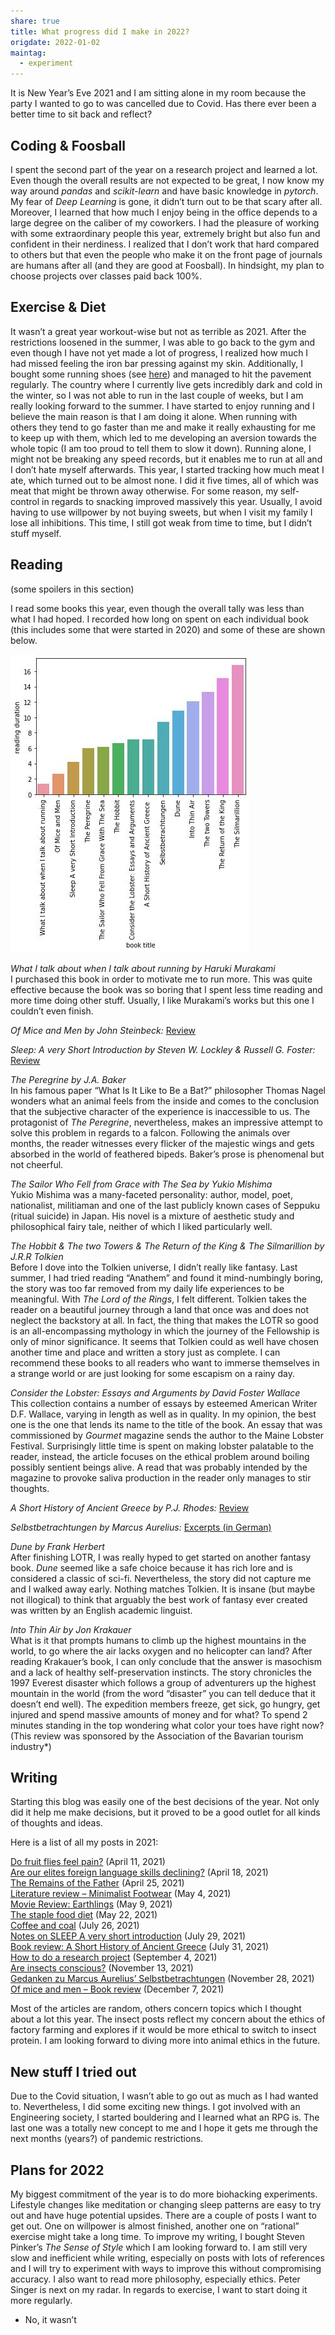 ```yaml
---
share: true
title: What progress did I make in 2022?
origdate: 2022-01-02
maintag:
  - experiment
---
```

It is New Year’s Eve 2021 and I am sitting alone in my room because the party I wanted to go to was cancelled due to Covid. Has there ever been a better time to sit back and reflect?

## Coding & Foosball

I spent the second part of the year on a research project and learned a lot. Even though the overall results are not expected to be great, I now know my way around _pandas_ and _scikit-learn_ and have basic knowledge in _pytorch_. My fear of _Deep Learning_ is gone, it didn’t turn out to be that scary after all. Moreover, I learned that how much I enjoy being in the office depends to a large degree on the caliber of my coworkers. I had the pleasure of working with some extraordinary people this year, extremely bright but also fun and confident in their nerdiness. I realized that I don’t work that hard compared to others but that even the people who make it on the front page of journals are humans after all (and they are good at Foosball). In hindsight, my plan to choose projects over classes paid back 100%.

## Exercise & Diet

It wasn’t a great year workout-wise but not as terrible as 2021. After the restrictions loosened in the summer, I was able to go back to the gym and even though I have not yet made a lot of progress, I realized how much I had missed feeling the iron bar pressing against my skin. Additionally, I bought some running shoes (see [here](https://nemology.org/2021/05/04/literature-review-minimalist-footwear/)) and managed to hit the pavement regularly. The country where I currently live gets incredibly dark and cold in the winter, so I was not able to run in the last couple of weeks, but I am really looking forward to the summer. I have started to enjoy running and I believe the main reason is that I am doing it alone. When running with others they tend to go faster than me and make it really exhausting for me to keep up with them, which led to me developing an aversion towards the whole topic (I am too proud to tell them to slow it down). Running alone, I might not be breaking any speed records, but it enables me to run at all and I don’t hate myself afterwards. This year, I started tracking how much meat I ate, which turned out to be almost none. I did it five times, all of which was meat that might be thrown away otherwise. For some reason, my self-control in regards to snacking improved massively this year. Usually, I avoid having to use willpower by not buying sweets, but when I visit my family I lose all inhibitions. This time, I still got weak from time to time, but I didn’t stuff myself.

## Reading

(some spoilers in this section)

I read some books this year, even though the overall tally was less than what I had hoped. I recorded how long on spent on each individual book (this includes some that were started in 2020) and some of these are shown below.

![2021.jpg](../images/obsidian/2021.jpg)

_What I talk about when I talk about running by Haruki Murakami_  
I purchased this book in order to motivate me to run more. This was quite effective because the book was so boring that I spent less time reading and more time doing other stuff. Usually, I like Murakami’s works but this one I couldn’t even finish.

_Of Mice and Men by John Steinbeck:_ [Review](https://nemology.org/2021/12/07/of-mice-and-men-book-review/)

_Sleep: A very Short Introduction by Steven W. Lockley & Russell G. Foster:_ [Review](https://nemology.org/2021/07/29/notes-on-sleep-a-very-short-introduction/)

_The Peregrine by J.A. Baker_  
In his famous paper “What Is It Like to Be a Bat?” philosopher Thomas Nagel wonders what an animal feels from the inside and comes to the conclusion that the subjective character of the experience is inaccessible to us. The protagonist of _The Peregrine_, nevertheless, makes an impressive attempt to solve this problem in regards to a falcon. Following the animals over months, the reader witnesses every flicker of the majestic wings and gets absorbed in the world of feathered bipeds. Baker’s prose is phenomenal but not cheerful.

_The Sailor Who Fell from Grace with The Sea by Yukio Mishima_  
Yukio Mishima was a many-faceted personality: author, model, poet, nationalist, militiaman and one of the last publicly known cases of Seppuku (ritual suicide) in Japan. His novel is a mixture of aesthetic study and philosophical fairy tale, neither of which I liked particularly well.

_The Hobbit & The two Towers & The Return of the King & The Silmarillion by J.R.R Tolkien_  
Before I dove into the Tolkien universe, I didn’t really like fantasy. Last summer, I had tried reading “Anathem” and found it mind-numbingly boring, the story was too far removed from my daily life experiences to be meaningful. With _The Lord of the Rings_, I felt different. Tolkien takes the reader on a beautiful journey through a land that once was and does not neglect the backstory at all. In fact, the thing that makes the LOTR so good is an all-encompassing mythology in which the journey of the Fellowship is only of minor significance. It seems that Tolkien could as well have chosen another time and place and written a story just as complete. I can recommend these books to all readers who want to immerse themselves in a strange world or are just looking for some escapism on a rainy day.

_Consider the Lobster: Essays and Arguments by David Foster Wallace_  
This collection contains a number of essays by esteemed American Writer D.F. Wallace, varying in length as well as in quality. In my opinion, the best one is the one that lends its name to the title of the book. An essay that was commissioned by _Gourmet_ magazine sends the author to the Maine Lobster Festival. Surprisingly little time is spent on making lobster palatable to the reader, instead, the article focuses on the ethical problem around boiling possibly sentient beings alive. A read that was probably intended by the magazine to provoke saliva production in the reader only manages to stir thoughts.

_A Short History of Ancient Greece by P.J. Rhodes:_ [Review](https://nemology.org/2021/07/31/book-review-a-short-history-of-ancient-greece/)

_Selbstbetrachtungen by Marcus Aurelius:_ [Excerpts (in German)](https://nemology.org/2021/11/28/gedanken-zu-marcus-aurelius-selbstbetrachtungen/)

_Dune by Frank Herbert_  
After finishing LOTR, I was really hyped to get started on another fantasy book. _Dune_ seemed like a safe choice because it has rich lore and is considered a classic of sci-fi. Nevertheless, the story did not capture me and I walked away early. Nothing matches Tolkien. It is insane (but maybe not illogical) to think that arguably the best work of fantasy ever created was written by an English academic linguist.

_Into Thin Air by Jon Krakauer_  
What is it that prompts humans to climb up the highest mountains in the world, to go where the air lacks oxygen and no helicopter can land? After reading Krakauer’s book, I can only conclude that the answer is masochism and a lack of healthy self-preservation instincts. The story chronicles the 1997 Everest disaster which follows a group of adventurers up the highest mountain in the world (from the word “disaster” you can tell deduce that it doesn’t end well). The expedition members freeze, get sick, go hungry, get injured and spend massive amounts of money and for what? To spend 2 minutes standing in the top wondering what color your toes have right now? (This review was sponsored by the Association of the Bavarian tourism industry*)

## Writing

Starting this blog was easily one of the best decisions of the year. Not only did it help me make decisions, but it proved to be a good outlet for all kinds of thoughts and ideas.

Here is a list of all my posts in 2021:

[Do fruit flies feel pain?](https://nemology.org/2021/04/11/do-fruit-flies-feel-pain/) (April 11, 2021)  
[Are our elites foreign language skills declining?](https://nemology.org/2021/04/18/are-our-elites-foreign-language-skills-declining/) (April 18, 2021)  
[The Remains of the Father](https://nemology.org/2021/04/25/the-remains-of-the-father/) (April 25, 2021)  
[Literature review – Minimalist Footwear](https://nemology.org/2021/05/04/literature-review-minimalist-footwear/) (May 4, 2021)  
[Movie Review: Earthlings](https://nemology.org/2021/05/09/movie-review-earthlings/) (May 9, 2021)  
[The staple food diet](https://nemology.org/2021/05/22/the-staple-food-diet/) (May 22, 2021)  
[Coffee and coal](https://nemology.org/2021/07/26/coffee-and-coal/) (July 26, 2021)  
[Notes on SLEEP A very short introduction](https://nemology.org/2021/07/29/notes-on-sleep-a-very-short-introduction/) (July 29, 2021)  
[Book review: A Short History of Ancient Greece](https://nemology.org/2021/07/31/book-review-a-short-history-of-ancient-greece/) (July 31, 2021)  
[How to do a research project](https://nemology.org/2021/09/04/how-to-do-a-research-project/) (September 4, 2021)  
[Are insects conscious?](https://nemology.org/2021/11/13/are-insects-conscious/) (November 13, 2021)  
[Gedanken zu Marcus Aurelius’ Selbstbetrachtungen](https://nemology.org/2021/11/28/gedanken-zu-marcus-aurelius-selbstbetrachtungen/) (November 28, 2021)  
[Of mice and men – Book review](https://nemology.org/2021/12/07/of-mice-and-men-book-review/) (December 7, 2021)

Most of the articles are random, others concern topics which I thought about a lot this year. The insect posts reflect my concern about the ethics of factory farming and explores if it would be more ethical to switch to insect protein. I am looking forward to diving more into animal ethics in the future.

## New stuff I tried out

Due to the Covid situation, I wasn’t able to go out as much as I had wanted to. Nevertheless, I did some exciting new things. I got involved with an Engineering society, I started bouldering and I learned what an RPG is. The last one was a totally new concept to me and I hope it gets me through the next months (years?) of pandemic restrictions.

## Plans for 2022

My biggest commitment of the year is to do more biohacking experiments. Lifestyle changes like meditation or changing sleep patterns are easy to try out and have huge potential upsides. There are a couple of posts I want to get out. One on willpower is almost finished, another one on “rational” exercise might take a long time. To improve my writing, I bought Steven Pinker’s _The Sense of Style_ which I am looking forward to. I am still very slow and inefficient while writing, especially on posts with lots of references and I will try to experiment with ways to improve this without compromising accuracy. I also want to read more philosophy, especially ethics. Peter Singer is next on my radar. In regards to exercise, I want to start doing it more regularly.

* No, it wasn’t